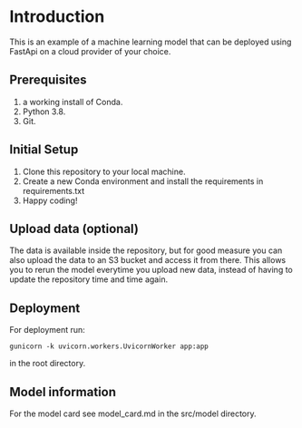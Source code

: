 # Introduction

This is an example of a machine learning model that can be deployed using FastApi on a cloud provider of your choice.

## Prerequisites
1. a working install of Conda.
2. Python 3.8.
3. Git.

## Initial Setup
1. Clone this repository to your local machine.
2. Create a new Conda environment and install the requirements in requirements.txt
3. Happy coding!

## Upload data (optional)
The data is available inside the repository, but for good measure you can also upload the data to an S3 bucket and
access it from there. This allows you to rerun the model everytime you upload new data, instead of having to
update the repository time and time again.

## Deployment
For deployment run:

``` gunicorn -k uvicorn.workers.UvicornWorker app:app ```

in the root directory.

## Model information
For the model card see model_card.md in the src/model directory.
